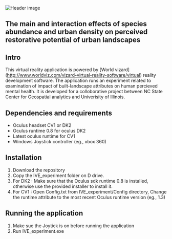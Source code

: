 ![Header image](https://github.com/ptabriz/Interactions_Species_Urban_Density_IVE/blob/master/img/IMG_9594.jpg)


## The main and interaction effects of species abundance and urban density on perceived restorative potential of urban landscapes 

## Intro
This virtual reality application is powered by [World vizard] (http://www.worldviz.com/vizard-virtual-reality-software/virtual) reality development software. The application runs an experiment related to examination of impact of built-landscape attributes on human percieved mental health. It is developed for a colloborative project between NC State Center for Geospatial analytics and Univerisity of Illinois. 

## Dependencies and requirements
-   Oculus headset CV1 or DK2
-   Oculus runtime 0.8 for oculus DK2
-   Latest oculus runtime for CV1
-   Windows Joystick controller (eg., xbox 360)

## Installation
1. Download the repository
2. Copy the IVE_experiment folder on D drive. 
3. For DK2 : Make sure that the Oculus sdk runtime 0.8 is installed, otherwise use the provided installer to install it. 
4. For CV1 : Open Config.txt from IVE_experiment/Config directory, Change the runtime attribute to the most recent Oculus runtime version (eg., 1.3)  

## Running the application
1. Make sue the Joytick is on before running the application 
2. Run IVE_experiment.exe

